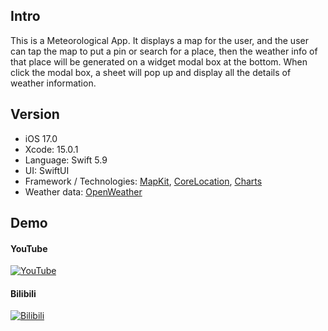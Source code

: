 ## Intro
This is a Meteorological App. It displays a map for the user, and the user can tap the map to put a pin or search for a place, then the weather info of that place will be generated on a widget modal box at the bottom. When click the modal box, a sheet will pop up and display all the details of weather information.

## Version
- iOS 17.0
- Xcode: 15.0.1
- Language: Swift 5.9
- UI: SwiftUI
- Framework / Technologies: [MapKit](https://developer.apple.com/documentation/mapkit/), [CoreLocation](https://developer.apple.com/documentation/corelocation), [Charts](https://developer.apple.com/documentation/applemusicapi/charts/)
- Weather data: [OpenWeather](https://openweathermap.org/)

## Demo

#### YouTube

[![YouTube](https://i2.hdslb.com/bfs/archive/22804d8449eebaec40fee9bd46c08e7d4c0d093b.jpg)](https://youtu.be/lXrxQIwe42E)

#### Bilibili

[![Bilibili](https://i2.hdslb.com/bfs/archive/22804d8449eebaec40fee9bd46c08e7d4c0d093b.jpg)](https://www.bilibili.com/video/BV1AC4y127nm/)
